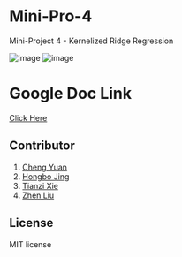 # Mini-Pro-4
Mini-Project 4 - Kernelized Ridge Regression

![image](https://img.shields.io/badge/version-1.0.0-yellowgreen.svg)
![image](https://img.shields.io/badge/license-MIT-brightgreen.svg)

# Google Doc Link
[Click Here]()

## Contributor
1. [Cheng Yuan](https://github.com/Cheng-Yuan-0124/)
2. [Hongbo Jing](https://github.com/hongbojing)
3. [Tianzi Xie](https://github.com/tianzixie/)
4. [Zhen Liu](https://github.com/Brian-ZhenLiu/)

## License
MIT license
